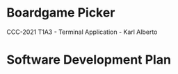 # Boardgame Picker
CCC-2021 T1A3 - Terminal Application - Karl Alberto

# Software Development Plan

